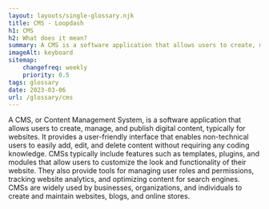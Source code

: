 ```yaml
--- 
layout: layouts/single-glossary.njk
title: CMS - Loopdash
h1: CMS
h2: What does it mean?
summary: A CMS is a software application that allows users to create, manage, and publish digital content, such as blog posts, web pages, and media files, on a website, like Wordpress.
imageAlt: keyboard
sitemap:
	changefreq: weekly
	priority: 0.5
tags: glossary
date: 2023-03-06
url: /glossary/cms
---
```


A CMS, or Content Management System, is a software application that allows users to create, manage, and publish digital content, typically for websites. It provides a user-friendly interface that enables non-technical users to easily add, edit, and delete content without requiring any coding knowledge. CMSs typically include features such as templates, plugins, and modules that allow users to customize the look and functionality of their website. They also provide tools for managing user roles and permissions, tracking website analytics, and optimizing content for search engines. CMSs are widely used by businesses, organizations, and individuals to create and maintain websites, blogs, and online stores.
